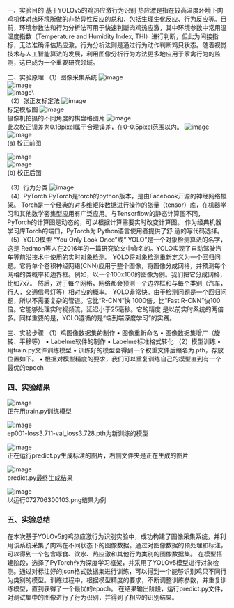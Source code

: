 一、实验目的
基于YOLOv5的鸡热应激行为识别
热应激是指在较高温度环境下肉鸡机体对热环境所做的非特异性反应的总和，包括生理生化反应、行为反应等。目前，环境参数法和行为分析法可用于快速判断肉鸡热应激，其中环境参数中常用温湿度指数（Temperature and Humidity Index, THI）进行判断，但此为间接指标，无法准确评估热应激。行为分析法则是通过行为动作判断鸡只状态。随着视觉技术与人工智能算法的发展，利用图像分析行为方法更多地应用于家禽行为的监测，这已成为一个重要研究领域。

二、实验原理
（1）图像采集系统
![image](https://github.com/user-attachments/assets/fb804c3b-5653-43e6-a6ae-8824dc283845)\
![image](https://github.com/user-attachments/assets/22fe248c-db30-4bb9-a323-78825a9c0c16)\
![image](https://github.com/user-attachments/assets/55310923-94ea-4519-be1a-1d1af433969a)\    
（2）张正友标定法
![image](https://github.com/user-attachments/assets/c93e7d45-fbcf-4356-a7c5-0199fcf7086e)\
标定模版图
![image](https://github.com/user-attachments/assets/1aa051b8-2842-43a2-a8d1-a6aaa78ddd64)\
摄像机拍摄的不同角度的棋盘格图片
![image](https://github.com/user-attachments/assets/a9008519-a34e-4c3d-ac50-17ec23c8b100)\
此次校正误差为0.18pixel属于合理误差，在0-0.5pixel范围以内。
![image](https://github.com/user-attachments/assets/38153535-1170-4bf7-9323-060fe0750fb4)\
![image](https://github.com/user-attachments/assets/5ba655d2-f4ca-40a2-9b8f-d4afb7e04efd)\
(a) 校正前图

![image](https://github.com/user-attachments/assets/2f387c66-a6f9-4854-b21b-ab9a54cfbb61)\
![image](https://github.com/user-attachments/assets/5683920a-36d0-46e6-b8bc-cc3b52a56ace)\
(b) 校正后图

（3）行为分类
![image](https://github.com/user-attachments/assets/39713e16-69e0-4bae-8879-ed6e97c13191)\
（4）PyTorch
PyTorch是torch的python版本，是由Facebook开源的神经网络框架。
Torch是一个经典的对多维矩阵数据进行操作的张量（tensor）库，在机器学习和其他数学密集型应用有广泛应用。与Tensorflow的静态计算图不同，PyTorch的计算图是动态的，可以根据计算需要实时改变计算图。
作为经典机器学习库Torch的端口，PyTorch为 Python语言使用者提供了舒 适的写代码选择。
（5）YOLO模型
“You Only Look Once”或“ YOLO”是一个对象检测算法的名字，这是 Redmon等人在2016年的一篇研究论文中命名的。YOLO实现了自动驾驶汽车等前沿技术中使用的实时对象检测。
YOLO将对象检测重新定义为一个回归问题。它将单个卷积神经网络(CNN)应用于整个图像，将图像分成网格，并预测每个网格的类概率和边界框。例如，以一个100x100的图像为例。我们把它分成网格，比如7x7。
然后，对于每个网格，网络都会预测一个边界框和与每个类别（汽车，行人，交通信号灯等）相对应的概率。
YOLO非常快。由于检测问题是一个回归问题，所以不需要复杂的管道。它比“R-CNN”快 1000倍，比“Fast R-CNN”快100倍。它能够处理实时视频流，延迟小于25毫秒。它的精度 是以前实时系统的两倍多。同样重要的是，YOLO遵循的是“端到端深度学习”的实践。

三、实验步骤
（1）鸡图像数据集的制作
• 图像重新命名
• 图像数据集增广（旋转、平移等）
• Labelme软件的制作
• Labelme标准格式转化
（2）模型训练
• 用train.py文件训练模型
• 训练好的模型会得到一个权重文件后缀名为.pth，存放位置如下。
• 根据对模型精度的要求，我们可以重复训练自己的模型直到有一个最优的epoch


### 四、实验结果
![image](https://github.com/user-attachments/assets/0cb91d4d-f9e0-4aac-b449-2a4a3e719dfc)\
正在用train.py训练模型

![image](https://github.com/user-attachments/assets/7f6a9c2e-f1c7-4837-87e6-322f8d782d86)\
ep001-loss3.711-val_loss3.728.pth为新训练的模型

![image](https://github.com/user-attachments/assets/fd6a4779-2419-4413-a9a1-67473470c8b7)\
正在运行predict.py生成标注的图片，右侧文件夹是正在生成的图片

![image](https://github.com/user-attachments/assets/c95c79ca-ec5d-49de-b652-100555d3c950)\
predict.py最终生成结果

![image](https://github.com/user-attachments/assets/dd41df24-548d-4718-8089-efc6f67ceab6)\
以运行072706300103.png结果为例

### 五、实验总结
在本次基于YOLOv5的鸡热应激行为识别实验中，成功构建了图像采集系统，并利用该系统采集了肉鸡在不同状态下的图像数据。通过对图像数据的预处理和标注，可以得到一个包含啄食、饮水、热应激和其他行为类别的图像数据集。
在模型搭建阶段，选择了PyTorch作为深度学习框架，并采用了YOLOv5模型进行对象检测。通过对标注好的json格式数据集进行训练，可以得到一个能够识别鸡只不同行为类别的模型。训练过程中，根据模型精度的要求，不断调整训练参数，并重复训练模型，直到获得了一个最优的epoch。
在结果输出阶段，运行predict.py文件，对测试集中的图像进行了行为识别，并得到了相应的识别结果。
